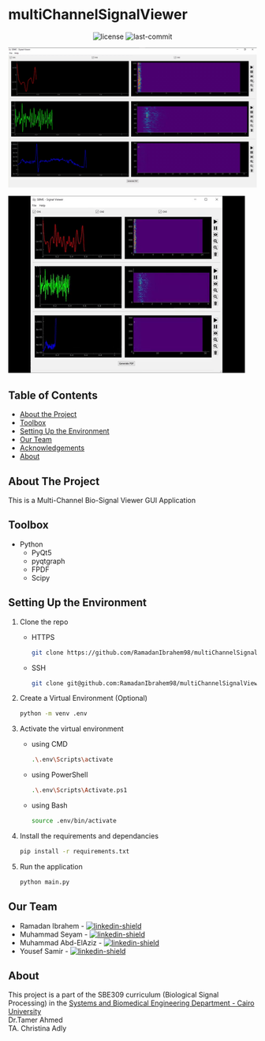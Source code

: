 # multiChannelSignalViewer

<p align="center">
  <img src="https://img.shields.io/github/license/RamadanIbrahem98/multiChannelSignalViewer?style=plastic&logo=appveyor&color=blue" alt="license" />
  <img src="https://img.shields.io/github/last-commit/RamadanIbrahem98/multiChannelSignalViewer?style=plastic&logo=appveyor" alt="last-commit" />
</p>

<p align="center">
    <img src="UI/assets/preview.gif" />
</p>

![](preview.gif)

## Table of Contents

-   [About the Project](#about-the-project)
-   [Toolbox](#toolbox)
-   [Setting Up the Environment](#setting-up-the-environment)
-   [Our Team](#our-team)
-   [Acknowledgements](#acknowledgements)
-   [About](#about)

## About The Project

This is a Multi-Channel Bio-Signal Viewer GUI Application

## Toolbox

-   Python
    -   PyQt5
    -   pyqtgraph
    -   FPDF
    -   Scipy

## Setting Up the Environment

1. Clone the repo
    - HTTPS
        ```sh
        git clone https://github.com/RamadanIbrahem98/multiChannelSignalViewer.git
        ```
    - SSH
        ```sh
        git clone git@github.com:RamadanIbrahem98/multiChannelSignalViewer.git
        ```
1. Create a Virtual Environment (Optional)
    ```sh
    python -m venv .env
    ```
1. Activate the virtual environment

    - using CMD
        ```sh
        .\.env\Scripts\activate
        ```
    - using PowerShell
        ```sh
        .\.env\Scripts\Activate.ps1
        ```
    - using Bash
        ```sh
        source .env/bin/activate
        ```

1. Install the requirements and dependancies
    ```sh
    pip install -r requirements.txt
    ```
1. Run the application
    ```sh
    python main.py
    ```

## Our Team

-   Ramadan Ibrahem - [![linkedin-shield]](https://www.linkedin.com/in/ramadanibrahem/)
-   Muhammad Seyam - [![linkedin-shield]](https://www.linkedin.com/in/mohamed-seyam-91b3b81b7/)
-   Muhammad Abd-ElAziz - [![linkedin-shield]](https://www.linkedin.com/in/mohamed-ahmed-abdelaziz)
-   Yousef Samir - [![linkedin-shield]](https://www.linkedin.com/in/youssef-samir-b24848191)

## About

This project is a part of the SBE309 curriculum (Biological Signal Processing) in the [Systems and Biomedical Engineering Department - Cairo University](http://bmes.cufe.edu.eg/)\
Dr.Tamer Ahmed\
TA. Christina Adly

[linkedin-shield]: https://img.shields.io/badge/-LinkedIn-black.svg?style=flat-square&logo=linkedin&colorB=555
